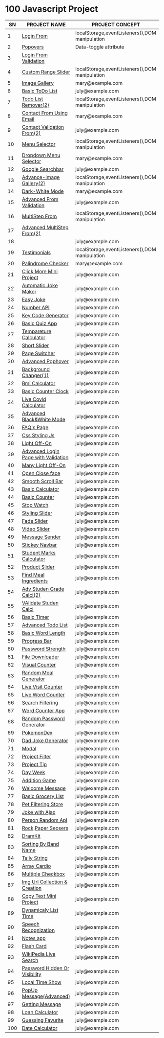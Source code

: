 <div>
  <h1>100 Javascript Project</h1>            
  <table>
    <thead>
      <tr>
        <th>SN</th>
        <th>PROJECT NAME</th>
        <th>PROJECT CONCEPT</th>
      </tr>
    </thead>
    <tbody>
      <tr>
        <td>1</td>
        <td><a href="https://github.com/99monisha/javascript-pro/tree/main/1_project-login-from">Login From</a></td>
        <td>localStorage,eventListeners(),DOM manipulation</td>
      </tr>
      <tr>
        <td>2</td>
        <td><a href="https://github.com/99monisha/javascript-pro/tree/main/2_project-pophover">Popovers</a></td>
        <td>Data-toggle attribute</td>
      </tr>
      <tr>
        <td>3</td>
        <td><a href="https://github.com/99monisha/javascript-pro/tree/main/3_project-login%20form">Login From Validation</a></td>
        <td><a href=""></a></td>
      </tr>
         <tr>
        <td>4</td>
        <td><a href="https://github.com/99monisha/javascript-pro/tree/main/4-project-customRangeSlider">Custom Range Slider</a></td>
        <td>localStorage,eventListeners(),DOM manipulation</td>
      </tr>
      <tr>
        <td>5</td>
        <td><a href="https://github.com/99monisha/javascript-pro/tree/main/5_project-ImageGallery">Image Gallery</a></td>
        <td>mary@example.com</td>
      </tr>
      <tr>
        <td>6</td>
        <td><a href="https://github.com/99monisha/javascript-pro/tree/main/6_project-todoList">Basic ToDo List</a></td>
        <td>july@example.com</td>
      </tr>
         <tr>
        <td>7</td>
        <td><a href="https://github.com/99monisha/javascript-pro/tree/main/7_project_todoWithremove">Todo List Remover(2)</a></td>
        <td>localStorage,eventListeners(),DOM manipulation</td>
      </tr>
      <tr>
        <td>8</td>
        <td><a href="https://github.com/99monisha/javascript-pro/tree/main/8_project-contact-form-email-connected">Contact From Using Email</a></td>
        <td>mary@example.com</td>
      </tr>
      <tr>
        <td>9</td>
        <td><a href="https://github.com/99monisha/javascript-pro/tree/main/9_project-contactF-validation">Contact Validation From(2)</a></td>
        <td>july@example.com</td>
      </tr>
         <tr>
        <td>10</td>
        <td><a href="https://github.com/99monisha/javascript-pro/tree/main/10_project-menuSelector">Menu Selector</a></td>
        <td>localStorage,eventListeners(),DOM manipulation</td>
      </tr>
      <tr>
        <td>11</td>
        <td><a href="https://github.com/99monisha/javascript-pro/tree/main/11_project-dropdownSelectMenu">Dropdown Menu Selector</a></td>
        <td>mary@example.com</td>
      </tr>
      <tr>
        <td>12</td>
        <td><a href="https://github.com/99monisha/javascript-pro/tree/main/12_projects-google%20searchbar">Google Searchbar</a></td>
        <td>july@example.com</td>
      </tr>
         <tr>
        <td>13</td>
        <td><a href="https://github.com/99monisha/javascript-pro/tree/main/13_project-image-gallery">Advance-Image Gallery(2)</a></td>
        <td>localStorage,eventListeners(),DOM manipulation</td>
      </tr>
      <tr>
        <td>14</td>
        <td><a href="https://github.com/99monisha/javascript-pro/tree/main/14.project-darkwhite">Dark-White Mode</a></td>
        <td>mary@example.com</td>
      </tr>
      <tr>
        <td>15</td>
        <td><a href="https://github.com/99monisha/javascript-pro/tree/main/15_project-newfrom%20validation/index.html">Advanced From Validation</a></td>
        <td>july@example.com</td>
      </tr>
         <tr>
        <td>16</td>
        <td><a href="https://github.com/99monisha/javascript-pro/tree/main/16_project-Multistep-form">MultiStep From</a></td>
        <td>localStorage,eventListeners(),DOM manipulation</td>
      </tr>
      <tr>
        <td>17</td>
        <td><a href="https://github.com/99monisha/javascript-pro/tree/main/17_project-multi-step-form">Advanced MultiStep From(2)</a></td>
        <td></td>
      </tr>
      <tr>
        <td>18</td>
        <td><a href=""></a></td>
        <td>july@example.com</td>
      </tr>
         <tr>
        <td>19</td>
        <td><a href="https://github.com/99monisha/javascript-pro/tree/main/19_project-testimonials">Testimonials</a></td>
        <td>localStorage,eventListeners(),DOM manipulation</td>
      </tr>
      <tr>
        <td>20</td>
        <td><a href="https://github.com/99monisha/javascript-pro/tree/main/20_project_palindrome-checking">Palindrome Checker</a></td>
        <td>mary@example.com</td>
      </tr>
      <tr>
        <td>21</td>
        <td><a href="https://github.com/99monisha/javascript-pro/tree/main/21_project-click-more">Click More Mini Project</a></td>
        <td>july@example.com</td>
      </tr>
       <tr>
        <td>22</td>
        <td><a href="https://github.com/99monisha/javascript-pro/tree/main/22_project-automatic-jokemaker">Automatic Joke Maker</a></td>
        <td>july@example.com</td>
      </tr>
       <tr>
        <td>23</td>
        <td><a href="https://github.com/99monisha/javascript-pro/blob/main/23_project-easy-joke/index.html">Easy Joke</a></td>
        <td>july@example.com</td>
      </tr>
       <tr>
        <td>24</td>
        <td><a href="https://github.com/99monisha/javascript-pro/blob/main/24_project-number-api/index.html">Number API</a></td>
        <td>july@example.com</td>
      </tr>
       <tr>
        <td>25</td>
        <td><a href="https://github.com/99monisha/javascript-pro/blob/main/25_project-keyCodeGenerator/index.html">Key Code Generator</a></td>
        <td>july@example.com</td>
      </tr>
       <tr>
        <td>26</td>
        <td><a href="https://github.com/99monisha/javascript-pro/tree/main/26_project-quizApp">Basic Quiz App</a></td>
        <td>july@example.com</td>
      </tr>
       <tr>
        <td>27</td>
        <td><a href="https://github.com/99monisha/javascript-pro/blob/main/27-project-tempareture-clci/index.html">Tempareture Calculator</a></td>
        <td>july@example.com</td>
      </tr>
       <tr>
        <td>28</td>
        <td><a href="https://github.com/99monisha/javascript-pro/tree/main/28_project-short-slider">Short Slider</a></td>
        <td>july@example.com</td>
      </tr>
       <tr>
        <td>29</td>
        <td><a href="https://github.com/99monisha/javascript-pro/tree/main/29_project-Switcher">Page Switcher</a></td>
        <td>july@example.com</td>
      </tr>
       <tr>
        <td>30</td>
        <td><a href="https://github.com/99monisha/javascript-pro/blob/main/2_project-pophover/index.html">Advanced Pophover</a></td>
        <td>july@example.com</td>
      </tr>
       <tr>
        <td>31</td>
         <td><a href="https://github.com/99monisha/javascript-pro/blob/main/31_project-background-changer1/index.html">Background Changer(1)</a></td>
        <td>july@example.com</td>
      </tr>
       <tr>
        <td>32</td>
        <td><a href="https://github.com/99monisha/javascript-pro/blob/main/32_project-bmi-calculator/index.html">Bmi Calculator</a></td>
        <td>july@example.com</td>
      </tr>
       <tr>
        <td>33</td>
        <td><a href="https://github.com/99monisha/javascript-pro/blob/main/33_project-Counter-clock2/index.html">  Basic Counter Clock</a></td>
        <td>july@example.com</td>
      </tr>
       <tr>
        <td>34</td>
        <td><a href="https://github.com/99monisha/javascript-pro/blob/main/34_projectcovid-live/index.html">Live Covid Calculator</a></td>
        <td>july@example.com</td>
      </tr>
       <tr>
        <td>35</td>
        <td><a href="https://github.com/99monisha/javascript-pro/blob/main/35_project/index.html">Advanced Black&White Mode</a></td>
        <td>july@example.com</td>
      </tr>
        <tr>
        <td>36</td>
        <td><a href="https://github.com/99monisha/javascript-pro/blob/main/36_project-faqs-page/index.html">FAQ's Page</a></td>
        <td>july@example.com</td>
      </tr>
       <tr>
        <td>37</td>
        <td><a href="https://github.com/99monisha/javascript-pro/blob/main/37_projectfont-styling/index.html">Css Styling Js</a></td>
        <td>july@example.com</td>
      </tr>
     <tr>
              <td>38</td>
              <td><a href="https://github.com/99monisha/javascript-pro/blob/main/38_projectlight-off-on/index.html">Light Off-On</a></td>
              <td>july@example.com</td>
            </tr>
             <tr>
              <td>39</td>
              <td><a href="https://github.com/99monisha/javascript-pro/blob/main/39_project-login-page/index.html">Advanced Login Page with Validation</a></td>
              <td>july@example.com</td>
            </tr>
             <tr>
              <td>40</td>
              <td><a href="https://github.com/99monisha/javascript-pro/tree/main/3_project-login%20form">Many Light Off-On</a></td>
              <td>july@example.com</td>
            </tr>
      <tr>
              <td>41</td>
              <td><a href="https://github.com/99monisha/javascript-pro/blob/main/41_project-open-close-face/index.html">Open Close face</a></td>
              <td>july@example.com</td>
            </tr>
             <tr>
              <td>42</td>
              <td><a href="https://github.com/99monisha/javascript-pro/blob/main/42_project-scroll-bar/index.html">Smooth Scroll Bar</a></td>
              <td>july@example.com</td>
            </tr>
             <tr>
              <td>43</td>
              <td><a href="https://github.com/99monisha/javascript-pro/tree/main/43_project-simple-calci">Basic Calculator</a></td>
              <td>july@example.com</td>
            </tr>
             <tr>
              <td>44</td>
              <td><a href="https://github.com/99monisha/javascript-pro/blob/main/44_project-simple-counter/index.html">Basic Counter</a></td>
              <td>july@example.com</td>
            </tr>
             <tr>
              <td>45</td>
              <td><a href="https://github.com/99monisha/javascript-pro/blob/main/45_project-simple-stopwatch/index.html">Stop Watch</a></td>
              <td>july@example.com</td>
            </tr>
             <tr>
              <td>46</td>
              <td><a href="https://github.com/99monisha/javascript-pro/blob/main/46_project-slider-Three/index.html">Styling Slider</a></td>
              <td>july@example.com</td>
            </tr>
             <tr>
              <td>47</td>
              <td><a href="https://github.com/99monisha/javascript-pro/blob/main/47_project-slider-one/index.html">Fade Slider</a></td>
              <td>july@example.com</td>
            </tr>
             <tr>
              <td>48</td>
              <td><a href="https://github.com/99monisha/javascript-pro/blob/main/48-project-slider-video/index.html">Video Slider</a></td>
              <td>july@example.com</td>
            </tr>
             <tr>
              <td>49</td>
              <td><a href="https://github.com/99monisha/javascript-pro/blob/main/49-project-sms-sender/index.html">Message Sender</a></td>
              <td>july@example.com</td>
            </tr>
             <tr>
              <td>50</td>
              <td><a href="https://github.com/99monisha/javascript-pro/blob/main/50-project-sticky-navbar/index.html">Stickey Navbar</a></td>
              <td>july@example.com</td>
            </tr>
       <td>51</td>
              <td><a href="https://github.com/99monisha/javascript-pro">Student Marks Calculator</a></td>
              <td>july@example.com</td>
            </tr>
             <tr>
              <td>52</td>
              <td><a href="https://github.com/99monisha/javascript-pro/blob/main/52-project-slider-two/index.html">Product Slider</a></td>
              <td>july@example.com</td>
            </tr>
             <tr>
              <td>53</td>
              <td><a href="https://github.com/99monisha/javascript-pro/tree/main/53-project-ne%20js%20app">Find Meal Ingredients</a></td>
              <td>july@example.com</td>
            </tr>
             <tr>
              <td>54</td>
              <td><a href="https://github.com/99monisha/javascript-pro/blob/main/55-project-student-grade-calculator/index.html">Adv Studen Grade Calci(2)</a></td>
              <td>july@example.com</td>
            </tr>
             <tr>
              <td>55</td>
              <td><a href="https://github.com/99monisha/javascript-pro/tree/main/55-project-student-grade-calculator">VAlidate Studen Calci</a></td>
              <td>july@example.com</td>
            </tr>
              <tr>
              <td>56</td>
              <td><a href="https://github.com/99monisha/javascript-pro/tree/main/56-project-Timer1">Basic Timer</a></td>
              <td>july@example.com</td>
            </tr>
            <tr>
              <td>57</td>
              <td><a href="https://github.com/99monisha/javascript-pro/blob/main/57-project-todo-list/index.html">Advanced Todo List</a></td>
              <td>july@example.com</td>
            </tr>
             <tr>
              <td>58</td>
              <td><a href="https://github.com/99monisha/javascript-pro/blob/main/58-project-word-length/index.html">Basic Word Length</a></td>
              <td>july@example.com</td>
            </tr>
            <tr>
              <td>59</td>
              <td><a href="https://github.com/99monisha/javascript-pro/tree/main/59_project-progress-bar">Progress Bar</a></td>
              <td>july@example.com</td>
            </tr>
               <tr>
              <td>60</td>
              <td><a href="https://github.com/99monisha/javascript-pro/tree/main/60_project_password-streangth">Password Strength</a></td>
              <td>july@example.com</td>
            </tr>
             <tr>
              <td>61</td>
              <td><a href="https://github.com/99monisha/javascript-pro/blob/main/61_project-downloadfile/index.html">File Downloader</a></td>
              <td>july@example.com</td>
            </tr>
             <tr>
              <td>62</td>
              <td><a href="https://github.com/99monisha/javascript-pro/blob/main/62_project-visualCounter/index.html">Visual Counter</a></td>
              <td>july@example.com</td>
            </tr>
             <tr>
              <td>63</td>
              <td><a href="https://github.com/99monisha/javascript-pro/blob/main/63_project-Random-Meal-Genaretor/index.html">Random Meal Generator</a></td>
              <td>july@example.com</td>
            </tr>
             <tr>
              <td>64</td>
              <td><a href="https://github.com/99monisha/javascript-pro/blob/main/64_project-liveVisite-Counter/index.html">Live Visit Counter</a></td>
              <td>july@example.com</td>
            </tr>
             <tr>
              <td>65</td>
              <td><a href="https://github.com/99monisha/javascript-pro/blob/main/65_project-liveWordCounter/index.html">Live Word Counter</a></td>
              <td>july@example.com</td>
            </tr>
            <tr>
              <td>66</td>
              <td><a href="https://github.com/99monisha/javascript-pro/blob/main/66_project-serachfiltering/index.html">Search Filtering</a></td>
              <td>july@example.com</td>
            </tr>
             <tr>
              <td>67</td>
              <td><a href="https://github.com/99monisha/javascript-pro/blob/main/67_project-wordCounterApp/index.html">Word Counter App</a></td>
              <td>july@example.com</td>
            </tr>
             <tr>
              <td>68</td>
              <td><a href="https://github.com/99monisha/javascript-pro/blob/main/68_project-RandomPasswordGenerator/index.html">Random Password Generator</a></td>
              <td>july@example.com</td>
            </tr>
             <tr>
              <td>69</td>
              <td><a href="https://github.com/99monisha/javascript-pro/blob/main/69_project-pokedex/index.html">PokemonDex</a></td>
              <td>july@example.com</td>
            </tr>
             <tr>
              <td>70</td>
              <td><a href="https://github.com/99monisha/javascript-pro/blob/main/70_project-dadJokegenerator/index.html">Dad Joke Generator</a></td>
              <td>july@example.com</td>
            </tr>
             <tr>
              <td>71</td>
              <td><a href="https://github.com/99monisha/javascript-pro/blob/main/71_project-Modal/index.html">Modal</a></td>
              <td>july@example.com</td>
            </tr>
           <tr>
              <td>72</td>
              <td><a href="https://github.com/99monisha/javascript-pro/blob/main/72_project-Filter/index.html">Project Filter</a></td>
              <td>july@example.com</td>
            </tr>
             <tr>
              <td>73</td>
              <td><a href="https://github.com/99monisha/javascript-pro/blob/main/73_project-tip/index.html">Project Tip</a></td>
              <td>july@example.com</td>
            </tr>
             <tr>
              <td>74</td>
              <td><a href="https://github.com/99monisha/javascript-pro/blob/main/74_project-DayWeek/index.html">Day Week</a></td>
              <td>july@example.com</td>
            </tr>
             <tr>
              <td>75</td>
              <td><a href="https://github.com/99monisha/javascript-pro/blob/main/75_project-AdditionGame/index.html">Addition Game</a></td>
              <td>july@example.com</td>
            </tr>
             <tr>
              <td>76</td>
              <td><a href="https://github.com/99monisha/javascript-pro/blob/main/76_project-Welcome-msg/index.html">Welcome Message</a></td>
              <td>july@example.com</td>
            </tr>
             <tr>
              <td>77</td>
              <td><a href="https://github.com/99monisha/javascript-pro/blob/main/77_project-groceryList/index.html">Basic Grocery List</a></td>
              <td>july@example.com</td>
            </tr>
             <tr>
              <td>78</td>
              <td><a href="https://github.com/99monisha/javascript-pro/blob/main/78_project-filterStore/index.html">Pet Filtering Store</a></td>
              <td>july@example.com</td>
            </tr>
             <tr>
              <td>79</td>
              <td><a href="https://github.com/99monisha/javascript-pro/blob/main/79_project-JokeAj/index.html">Joke with Ajax</a></td>
              <td>july@example.com</td>
            </tr>
             <tr>
              <td>80</td>
              <td><a href="https://github.com/99monisha/javascript-pro/blob/main/80_project_personRandomapi/index.html">Person Random Api</a></td>
              <td>july@example.com</td>
            </tr>
  <tr>
              <td>81</td>
              <td><a href="https://github.com/99monisha/javascript-pro/tree/main/81_project-papersesorRock">Rock,Paper Seosers</a></td>
              <td>july@example.com</td>
            </tr>
             <tr>
              <td>82</td>
              <td><a href="https://github.com/99monisha/javascript-pro/tree/main/82_project-dramkit">DramKit</a></td>
              <td>july@example.com</td>
            </tr>
             <tr>
              <td>83</td>
              <td><a href="https://github.com/99monisha/javascript-pro/blob/main/83_project-sortBandname/index.html">Sorting By Band Name</a></td>
              <td>july@example.com</td>
            </tr>
             <tr>
              <td>84</td>
              <td><a href="https://github.com/99monisha/javascript-pro/blob/main/84_project-TallyString/index.html">Tally String</a></td>
              <td>july@example.com</td>
            </tr>
             <tr>
              <td>85</td>
              <td><a href="https://github.com/99monisha/javascript-pro/blob/main/85_project-ArrayCardio/index.html">Array Cardio</a></td>
              <td>july@example.com</td>
            </tr>
             <tr>
              <td>86</td>
              <td><a href="https://github.com/99monisha/javascript-pro/blob/main/86_project-multipleCheckbox/index.html">Multiple Checkbox</a></td>
              <td>july@example.com</td>
            </tr>
             <tr>
              <td>87</td>
              <td><a href="https://github.com/99monisha/javascript-pro/blob/main/87_project/index.html">Img Url Collection & Creation</a></td>
              <td>july@example.com</td>
            </tr>
             <tr>
              <td>88</td>
              <td><a href="https://github.com/99monisha/javascript-pro/blob/main/88_project-copytext/index.html">Copy Text Mini Project</a></td>
              <td>july@example.com</td>
            </tr>
             <tr>
              <td>89</td>
              <td><a href="https://github.com/99monisha/javascript-pro/blob/main/89_project/index.html">Dynamicaly List Time</a></td>
              <td>july@example.com</td>
            </tr>
             <tr>
              <td>90</td>
              <td><a href="https://github.com/99monisha/javascript-pro/blob/main/90_project-speechRecognization/index.html">Speech Recognization</a></td>
              <td>july@example.com</td>
            </tr>
             <tr>
              <td>91</td>
              <td><a href="https://github.com/99monisha/javascript-pro/blob/main/91_project-basicNotesapp/index.html">Notes app</a></td>
              <td>july@example.com</td>
            </tr>
             <tr>
              <td>92</td>
              <td><a href="https://github.com/99monisha/javascript-pro/blob/main/92_project/index.html">Flash Card</a></td>
              <td>july@example.com</td>
            </tr>
             <tr>
              <td>93</td>
              <td><a href="https://github.com/99monisha/javascript-pro/blob/main/93_project/index.html">WikiPedia Live Search</a></td>
              <td>july@example.com</td>
            </tr>
             <tr>
              <td>94</td>
              <td><a href="https://github.com/99monisha/javascript-pro/blob/main/94_project-password-visibility/index.html">Password Hidden Or Visibility</a></td>
              <td>july@example.com</td>
            </tr>
             <tr>
              <td>95</td>
              <td><a href="https://github.com/99monisha/javascript-pro/blob/main/95_project-localTimeShow/index.html">Local Time Show</a></td>
              <td>july@example.com</td>
            </tr>
             <tr>
              <td>96</td>
              <td><a href="https://github.com/99monisha/javascript-pro/blob/main/96_project-testimonials/index.html">PopUp Message(Advanced)</a></td>
              <td>july@example.com</td>
            </tr>
             <tr>
              <td>97</td>
              <td><a href="https://github.com/99monisha/javascript-pro/blob/main/97_project/index.html">Getting Message</a></td>
              <td>july@example.com</td>
            </tr>
             <tr>
              <td>98</td>
              <td><a href="https://github.com/99monisha/javascript-pro/blob/main/98_project-loan-calculator/index.html">Loan Calculator</a></td>
              <td>july@example.com</td>
            </tr>
             <tr>
              <td>99</td>
              <td><a href="https://github.com/99monisha/javascript-pro/blob/main/99_project/index.html">Guessing Favurite </a></td>
              <td>july@example.com</td>
            </tr>
             <tr>
              <td>100</td>
              <td><a href="https://github.com/99monisha/javascript-pro/blob/main/99_project/index.html">Date Calculator</a></td>
              <td>july@example.com</td>
            </tr>
    </tbody>
  </table>
</div>
